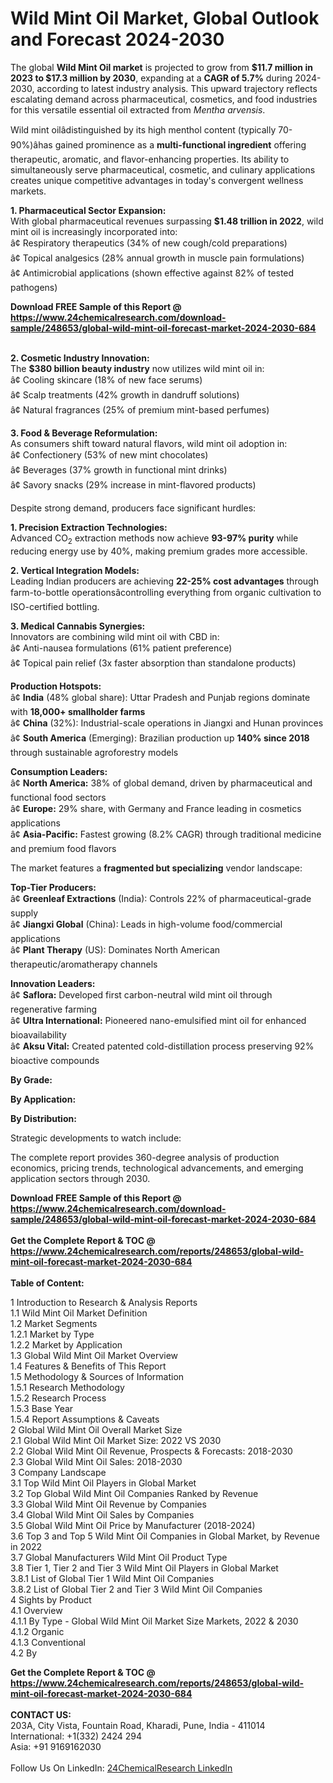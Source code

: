 <h1>Wild Mint Oil Market, Global Outlook and Forecast 2024-2030</h1><p>The global <strong>Wild Mint Oil market</strong> is projected to grow from <strong>$11.7 million in 2023 to $17.3 million by 2030</strong>, expanding at a <strong>CAGR of 5.7%</strong> during 2024-2030, according to latest industry analysis. This upward trajectory reflects escalating demand across pharmaceutical, cosmetics, and food industries for this versatile essential oil extracted from <i>Mentha arvensis</i>.</p><p>Wild mint oilâdistinguished by its high menthol content (typically 70-90%)âhas gained prominence as a <strong>multi-functional ingredient</strong> offering therapeutic, aromatic, and flavor-enhancing properties. Its ability to simultaneously serve pharmaceutical, cosmetic, and culinary applications creates unique competitive advantages in today's convergent wellness markets.</p><p><strong>1. Pharmaceutical Sector Expansion:</strong><br>
With global pharmaceutical revenues surpassing <strong>$1.48 trillion in 2022</strong>, wild mint oil is increasingly incorporated into:<br>
â¢ Respiratory therapeutics (34% of new cough/cold preparations)<br>
â¢ Topical analgesics (28% annual growth in muscle pain formulations)<br>
â¢ Antimicrobial applications (shown effective against 82% of tested pathogens)</p><div><b>Download FREE Sample of this Report @ 
            <a href="https://www.24chemicalresearch.com/download-sample/248653/global-wild-mint-oil-forecast-market-2024-2030-684">
            https://www.24chemicalresearch.com/download-sample/248653/global-wild-mint-oil-forecast-market-2024-2030-684</a></b></div><br><p><strong>2. Cosmetic Industry Innovation:</strong><br>
The <strong>$380 billion beauty industry</strong> now utilizes wild mint oil in:<br>
â¢ Cooling skincare (18% of new face serums)<br>
â¢ Scalp treatments (42% growth in dandruff solutions)<br>
â¢ Natural fragrances (25% of premium mint-based perfumes)</p><p><strong>3. Food &amp; Beverage Reformulation:</strong><br>
As consumers shift toward natural flavors, wild mint oil adoption in:<br>
â¢ Confectionery (53% of new mint chocolates)<br>
â¢ Beverages (37% growth in functional mint drinks)<br>
â¢ Savory snacks (29% increase in mint-flavored products)</p><p>Despite strong demand, producers face significant hurdles:</p><p><strong>1. Precision Extraction Technologies:</strong><br>
Advanced CO<sub>2</sub> extraction methods now achieve <strong>93-97% purity</strong> while reducing energy use by 40%, making premium grades more accessible.</p><p><strong>2. Vertical Integration Models:</strong><br>
Leading Indian producers are achieving <strong>22-25% cost advantages</strong> through farm-to-bottle operationsâcontrolling everything from organic cultivation to ISO-certified bottling.</p><p><strong>3. Medical Cannabis Synergies:</strong><br>
Innovators are combining wild mint oil with CBD in:<br>
â¢ Anti-nausea formulations (61% patient preference)<br>
â¢ Topical pain relief (3x faster absorption than standalone products)</p><p><strong>Production Hotspots:</strong><br>
â¢ <strong>India</strong> (48% global share): Uttar Pradesh and Punjab regions dominate with <strong>18,000+ smallholder farms</strong><br>
â¢ <strong>China</strong> (32%): Industrial-scale operations in Jiangxi and Hunan provinces<br>
â¢ <strong>South America</strong> (Emerging): Brazilian production up <strong>140% since 2018</strong> through sustainable agroforestry models</p><p><strong>Consumption Leaders:</strong><br>
â¢ <strong>North America:</strong> 38% of global demand, driven by pharmaceutical and functional food sectors<br>
â¢ <strong>Europe:</strong> 29% share, with Germany and France leading in cosmetics applications<br>
â¢ <strong>Asia-Pacific:</strong> Fastest growing (8.2% CAGR) through traditional medicine and premium food flavors</p><p>The market features a <strong>fragmented but specializing</strong> vendor landscape:</p><p><strong>Top-Tier Producers:</strong><br>
â¢ <strong>Greenleaf Extractions</strong> (India): Controls 22% of pharmaceutical-grade supply<br>
â¢ <strong>Jiangxi Global</strong> (China): Leads in high-volume food/commercial applications<br>
â¢ <strong>Plant Therapy</strong> (US): Dominates North American therapeutic/aromatherapy channels</p><p><strong>Innovation Leaders:</strong><br>
â¢ <strong>Saflora:</strong> Developed first carbon-neutral wild mint oil through regenerative farming<br>
â¢ <strong>Ultra International:</strong> Pioneered nano-emulsified mint oil for enhanced bioavailability<br>
â¢ <strong>Aksu Vital:</strong> Created patented cold-distillation process preserving 92% bioactive compounds</p><p><strong>By Grade:</strong></p><p><strong>By Application:</strong></p><p><strong>By Distribution:</strong></p><p>Strategic developments to watch include:</p><p>The complete report provides 360-degree analysis of production economics, pricing trends, technological advancements, and emerging application sectors through 2030.</p><div><b>Download FREE Sample of this Report @ 
            <a href="https://www.24chemicalresearch.com/download-sample/248653/global-wild-mint-oil-forecast-market-2024-2030-684">
            https://www.24chemicalresearch.com/download-sample/248653/global-wild-mint-oil-forecast-market-2024-2030-684</a></b></div><br><div><b>Get the Complete Report & TOC @ 
            <a href="https://www.24chemicalresearch.com/reports/248653/global-wild-mint-oil-forecast-market-2024-2030-684">
            https://www.24chemicalresearch.com/reports/248653/global-wild-mint-oil-forecast-market-2024-2030-684</a></b></div><br>
            <b>Table of Content:</b><p>1 Introduction to Research & Analysis Reports<br />
    1.1 Wild Mint Oil Market Definition<br />
    1.2 Market Segments<br />
        1.2.1 Market by Type<br />
        1.2.2 Market by Application<br />
    1.3 Global Wild Mint Oil Market Overview<br />
    1.4 Features & Benefits of This Report<br />
    1.5 Methodology & Sources of Information<br />
        1.5.1 Research Methodology<br />
        1.5.2 Research Process<br />
        1.5.3 Base Year<br />
        1.5.4 Report Assumptions & Caveats<br />
2 Global Wild Mint Oil Overall Market Size<br />
    2.1 Global Wild Mint Oil Market Size: 2022 VS 2030<br />
    2.2 Global Wild Mint Oil Revenue, Prospects & Forecasts: 2018-2030<br />
    2.3 Global Wild Mint Oil Sales: 2018-2030<br />
3 Company Landscape<br />
    3.1 Top Wild Mint Oil Players in Global Market<br />
    3.2 Top Global Wild Mint Oil Companies Ranked by Revenue<br />
    3.3 Global Wild Mint Oil Revenue by Companies<br />
    3.4 Global Wild Mint Oil Sales by Companies<br />
    3.5 Global Wild Mint Oil Price by Manufacturer (2018-2024)<br />
    3.6 Top 3 and Top 5 Wild Mint Oil Companies in Global Market, by Revenue in 2022<br />
    3.7 Global Manufacturers Wild Mint Oil Product Type<br />
    3.8 Tier 1, Tier 2 and Tier 3 Wild Mint Oil Players in Global Market<br />
        3.8.1 List of Global Tier 1 Wild Mint Oil Companies<br />
        3.8.2 List of Global Tier 2 and Tier 3 Wild Mint Oil Companies<br />
4 Sights by Product<br />
    4.1 Overview<br />
        4.1.1 By Type - Global Wild Mint Oil Market Size Markets, 2022 & 2030<br />
        4.1.2 Organic<br />
        4.1.3 Conventional<br />
    4.2 By</p><div><b>Get the Complete Report & TOC @ 
            <a href="https://www.24chemicalresearch.com/reports/248653/global-wild-mint-oil-forecast-market-2024-2030-684">
            https://www.24chemicalresearch.com/reports/248653/global-wild-mint-oil-forecast-market-2024-2030-684</a></b></div><br><b>CONTACT US:</b><br>
            203A, City Vista, Fountain Road, Kharadi, Pune, India - 411014<br>
            International: +1(332) 2424 294<br>
            Asia: +91 9169162030 <br><br>
            Follow Us On LinkedIn: <a href="https://www.linkedin.com/company/24chemicalresearch/">24ChemicalResearch LinkedIn</a>